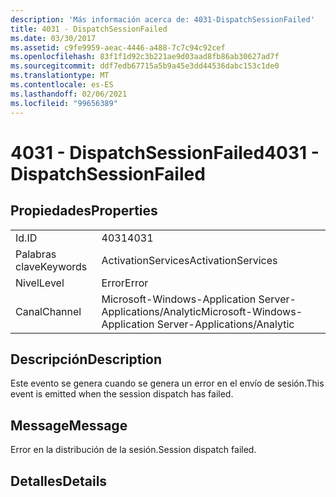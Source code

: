 ```yaml
---
description: 'Más información acerca de: 4031-DispatchSessionFailed'
title: 4031 - DispatchSessionFailed
ms.date: 03/30/2017
ms.assetid: c9fe9959-aeac-4446-a488-7c7c94c92cef
ms.openlocfilehash: 83f1f1d92c3b221ae9d03aad8fb86ab30627ad7f
ms.sourcegitcommit: ddf7edb67715a5b9a45e3dd44536dabc153c1de0
ms.translationtype: MT
ms.contentlocale: es-ES
ms.lasthandoff: 02/06/2021
ms.locfileid: "99656389"
---
```

# <a name="4031---dispatchsessionfailed"></a><span data-ttu-id="ac1ab-103">4031 - DispatchSessionFailed</span><span class="sxs-lookup"><span data-stu-id="ac1ab-103">4031 - DispatchSessionFailed</span></span>

## <a name="properties"></a><span data-ttu-id="ac1ab-104">Propiedades</span><span class="sxs-lookup"><span data-stu-id="ac1ab-104">Properties</span></span>  
  
|||  
|-|-|  
|<span data-ttu-id="ac1ab-105">Id.</span><span class="sxs-lookup"><span data-stu-id="ac1ab-105">ID</span></span>|<span data-ttu-id="ac1ab-106">4031</span><span class="sxs-lookup"><span data-stu-id="ac1ab-106">4031</span></span>|  
|<span data-ttu-id="ac1ab-107">Palabras clave</span><span class="sxs-lookup"><span data-stu-id="ac1ab-107">Keywords</span></span>|<span data-ttu-id="ac1ab-108">ActivationServices</span><span class="sxs-lookup"><span data-stu-id="ac1ab-108">ActivationServices</span></span>|  
|<span data-ttu-id="ac1ab-109">Nivel</span><span class="sxs-lookup"><span data-stu-id="ac1ab-109">Level</span></span>|<span data-ttu-id="ac1ab-110">Error</span><span class="sxs-lookup"><span data-stu-id="ac1ab-110">Error</span></span>|  
|<span data-ttu-id="ac1ab-111">Canal</span><span class="sxs-lookup"><span data-stu-id="ac1ab-111">Channel</span></span>|<span data-ttu-id="ac1ab-112">Microsoft-Windows-Application Server-Applications/Analytic</span><span class="sxs-lookup"><span data-stu-id="ac1ab-112">Microsoft-Windows-Application Server-Applications/Analytic</span></span>|  
  
## <a name="description"></a><span data-ttu-id="ac1ab-113">Descripción</span><span class="sxs-lookup"><span data-stu-id="ac1ab-113">Description</span></span>  

 <span data-ttu-id="ac1ab-114">Este evento se genera cuando se genera un error en el envío de sesión.</span><span class="sxs-lookup"><span data-stu-id="ac1ab-114">This event is emitted when the session dispatch has failed.</span></span>  
  
## <a name="message"></a><span data-ttu-id="ac1ab-115">Message</span><span class="sxs-lookup"><span data-stu-id="ac1ab-115">Message</span></span>  

 <span data-ttu-id="ac1ab-116">Error en la distribución de la sesión.</span><span class="sxs-lookup"><span data-stu-id="ac1ab-116">Session dispatch failed.</span></span>  
  
## <a name="details"></a><span data-ttu-id="ac1ab-117">Detalles</span><span class="sxs-lookup"><span data-stu-id="ac1ab-117">Details</span></span>
